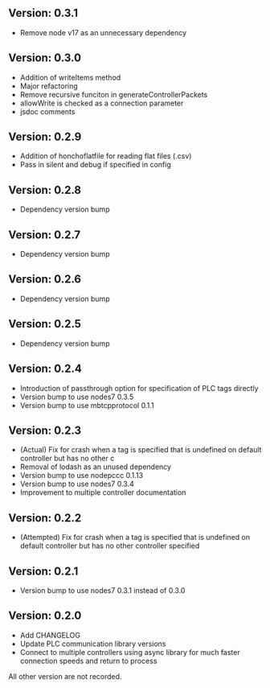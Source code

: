 Version: 0.3.1
--------------
- Remove node v17 as an unnecessary dependency

Version: 0.3.0
--------------
- Addition of writeItems method
- Major refactoring
- Remove recursive funciton in generateControllerPackets
- allowWrite is checked as a connection parameter
- jsdoc comments

Version: 0.2.9
--------------
- Addition of honchoflatfile for reading flat files (.csv)
- Pass in silent and debug if specified in config

Version: 0.2.8
--------------
- Dependency version bump

Version: 0.2.7
--------------
- Dependency version bump

Version: 0.2.6
--------------
- Dependency version bump

Version: 0.2.5
--------------
- Dependency version bump

Version: 0.2.4
--------------
- Introduction of passthrough option for specification of PLC tags directly
- Version bump to use nodes7 0.3.5
- Version bump to use mbtcpprotocol 0.1.1

Version: 0.2.3
--------------
- (Actual) Fix for crash when a tag is specified that is undefined on default controller but has no other c
- Removal of lodash as an unused dependency
- Version bump to use nodepccc 0.1.13
- Version bump to use nodes7 0.3.4
- Improvement to multiple controller documentation

Version: 0.2.2
--------------
- (Attempted) Fix for crash when a tag is specified that is undefined on default controller but has no other controller specified

Version: 0.2.1
--------------
- Version bump to use nodes7 0.3.1 instead of 0.3.0

Version: 0.2.0
--------------
- Add CHANGELOG
- Update PLC communication library versions
- Connect to multiple controllers using async library for much faster connection speeds and return to process

All other version are not recorded.
